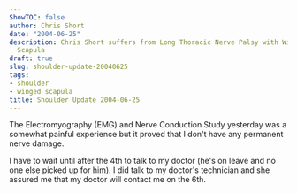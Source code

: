 ```yaml
---
ShowTOC: false
author: Chris Short
date: "2004-06-25"
description: Chris Short suffers from Long Thoracic Nerve Palsy with Winging of the
  Scapula
draft: true
slug: shoulder-update-20040625
tags:
- shoulder
- winged scapula
title: Shoulder Update 2004-06-25
---
```


The Electromyography (EMG) and Nerve Conduction Study yesterday was a somewhat painful experience but it proved that I don't have any permanent nerve damage.

I have to wait until after the 4th to talk to my doctor (he's on leave and no one else picked up for him). I did talk to my doctor's technician and she assured me that my doctor will contact me on the 6th.